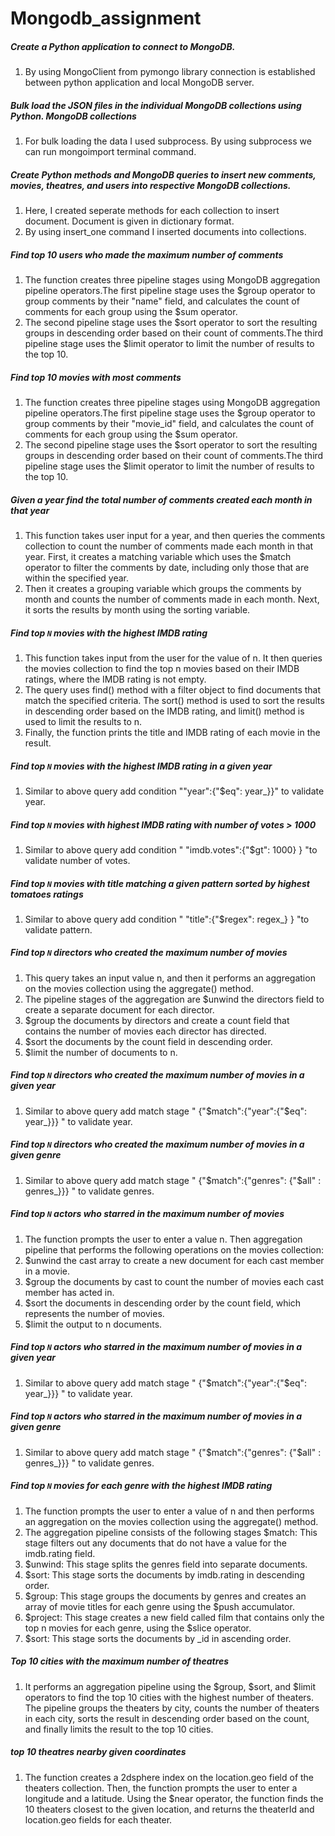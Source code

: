 # Mongodb_assignment

##### Create a Python application to connect to MongoDB.
1. By using MongoClient from pymongo library connection is established between python application and local MongoDB server.

##### Bulk load the JSON files in the individual MongoDB collections using Python. MongoDB collections
1. For bulk loading the data I used subprocess. By using subprocess we can run mongoimport terminal command. 

##### Create Python methods and MongoDB queries to insert new comments, movies, theatres, and users into respective MongoDB collections.
1. Here, I created seperate methods for each collection to insert document. Document is given in dictionary format.
2. By using insert_one command I inserted documents into collections.


##### Find top 10 users who made the maximum number of comments
1. The function creates three pipeline stages using MongoDB aggregation pipeline operators.The first pipeline stage uses the $group operator to group comments by their "name" field, and calculates the count of comments for each group using the $sum operator.
2. The second pipeline stage uses the $sort operator to sort the resulting groups in descending order based on their count of comments.The third pipeline stage uses the $limit operator to limit the number of results to the top 10.

##### Find top 10 movies with most comments
1. The function creates three pipeline stages using MongoDB aggregation pipeline operators.The first pipeline stage uses the $group operator to group comments by their "movie_id" field, and calculates the count of comments for each group using the $sum operator.
2. The second pipeline stage uses the $sort operator to sort the resulting groups in descending order based on their count of comments.The third pipeline stage uses the $limit operator to limit the number of results to the top 10.

##### Given a year find the total number of comments created each month in that year
1. This function takes user input for a year, and then queries the comments collection to count the number of comments made each month in that year. First, it creates a matching variable which uses the $match operator to filter the comments by date, including only those that are within the specified year.
2. Then it creates a grouping variable which groups the comments by month and counts the number of comments made in each month. Next, it sorts the results by month using the sorting variable.

##### Find top `N` movies with the highest IMDB rating
1. This function takes input from the user for the value of n. It then queries the movies collection to find the top n movies based on their IMDB ratings, where the IMDB rating is not empty. 
2. The query uses find() method with a filter object to find documents that match the specified criteria. The sort() method is used to sort the results in descending order based on the IMDB rating, and limit() method is used to limit the results to n. 
3. Finally, the function prints the title and IMDB rating of each movie in the result.

##### Find top `N` movies with the highest IMDB rating in a given year
1. Similar to above query add condition ""year":{"$eq": year_}}" to validate year.

##### Find top `N` movies with highest IMDB rating with number of votes > 1000
1. Similar to above query add condition " "imdb.votes":{"$gt": 1000} } "to validate number of votes.

##### Find top `N` movies with title matching a given pattern sorted by highest tomatoes ratings
1.  Similar to above query add condition " "title":{"$regex": regex_} } "to validate pattern.

##### Find top `N` directors who created the maximum number of movies
1. This query takes an input value n, and then it performs an aggregation on the movies collection using the aggregate() method.
2. The pipeline stages of the aggregation are $unwind the directors field to create a separate document for each director.
3. $group the documents by directors and create a count field that contains the number of movies each director has directed.
4. $sort the documents by the count field in descending order.
5. $limit the number of documents to n.

##### Find top `N` directors who created the maximum number of movies in a given year
1. Similar to above query add match stage " {"$match":{"year":{"$eq": year_}}} " to validate year.

##### Find top `N` directors who created the maximum number of movies in a given genre
1. Similar to above query add match stage " {"$match":{"genres": {"$all" : genres_}}} " to validate genres.

##### Find top `N` actors who starred in the maximum number of movies
1. The function prompts the user to enter a value n. Then aggregation pipeline that performs the following operations on the movies collection:
2. $unwind the cast array to create a new document for each cast member in a movie.
3. $group the documents by cast to count the number of movies each cast member has acted in.
4. $sort the documents in descending order by the count field, which represents the number of movies.
5. $limit the output to n documents.

##### Find top `N` actors who starred in the maximum number of movies in a given year
1. Similar to above query add match stage " {"$match":{"year":{"$eq": year_}}} " to validate year.

##### Find top `N` actors who starred in the maximum number of movies in a given genre
1. Similar to above query add match stage " {"$match":{"genres": {"$all" : genres_}}} " to validate genres.

##### Find top `N` movies for each genre with the highest IMDB rating
1. The function prompts the user to enter a value of n and then performs an aggregation on the movies collection using the aggregate() method.
2. The aggregation pipeline consists of the following stages $match: This stage filters out any documents that do not have a value for the imdb.rating field.
3. $unwind: This stage splits the genres field into separate documents.
4. $sort: This stage sorts the documents by imdb.rating in descending order.
5. $group: This stage groups the documents by genres and creates an array of movie titles for each genre using the $push accumulator.
6. $project: This stage creates a new field called film that contains only the top n movies for each genre, using the $slice operator.
7. $sort: This stage sorts the documents by _id in ascending order.

##### Top 10 cities with the maximum number of theatres
1. It performs an aggregation pipeline using the $group, $sort, and $limit operators to find the top 10 cities with the highest number of theaters. The pipeline groups the theaters by city, counts the number of theaters in each city, sorts the result in descending order based on the count, and finally limits the result to the top 10 cities.

##### top 10 theatres nearby given coordinates
1. The function creates a 2dsphere index on the location.geo field of the theaters collection. Then, the function prompts the user to enter a longitude and a latitude. Using the $near operator, the function finds the 10 theaters closest to the given location, and returns the theaterId and location.geo fields for each theater.

